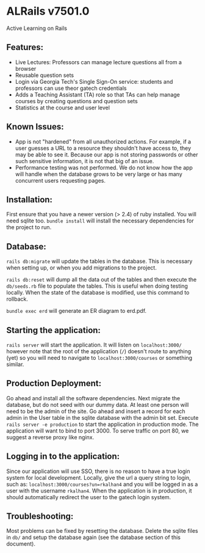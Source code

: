 # ALRails v7501.0

Active Learning on Rails

Features:
------
- Live Lectures: Professors can manage lecture questions all from a browser
- Reusable question sets
- Login via Georgia Tech's Single Sign-On service: students and professors can use theor gatech credentials
- Adds a Teaching Assistant (TA) role so that TAs can help manage courses by creating questions and question sets
- Statistics at the course and user level

Known Issues:
-------
- App is not "hardened" from all unauthorized actions. For example, if a user guesses a URL to a resource they shouldn't have access to, they may be able to see it. Because our app is not storing passwords or other such sensitive information, it is not that big of an issue.
- Performance testing was not performed. We do not know how the app will handle when the database grows to be very large or has many concurrent users requesting pages.

Installation:
-------
First ensure that you have a newer version (> 2.4) of ruby installed. You will need sqlite too.
`bundle install` will install the necessary dependencies for the project to run.

Database:
------
`rails db:migrate` will update the tables in the database. This is necessary when setting up, or when you add migrations to the project.

`rails db:reset` will dump all the data out of the tables and then execute the `db/seeds.rb` file to populate the tables. This is useful when doing testing locally. When the state of the database is modified, use this command to rollback.

`bundle exec erd` will generate an ER diagram to erd.pdf.

Starting the application:
-------
`rails server` will start the application. It will listen on `localhost:3000/` however note that the root of the application (`/`) doesn't route to anything (yet) so you will need to navigate to `localhost:3000/courses` or something similar.

Production Deployment:
------
Go ahead and install all the software dependencies. Next migrate the database, but do not seed with our dummy data. At least one person will need to be the admin of the site. Go ahead and insert a record for each admin in the User table in the sqlite database with the admin bit set. Execute `rails server -e production` to start the application in production mode. The application will want to bind to port 3000. To serve traffic on port 80, we suggest a reverse proxy like nginx.

Logging in to the application:
-------
Since our application will use SSO, there is no reason to have a true login system for local development. Locally, give the url a query string to login, such as: `localhost:3000/courses?un=rkalhan4` and you will be logged in as a user with the username `rkalhan4`. When the application is in production, it should automatically redirect the user to the gatech login system.

Troubleshooting:
-------
Most problems can be fixed by resetting the database. Delete the sqlite files in `db/` and setup the database again (see the database section of this document).
